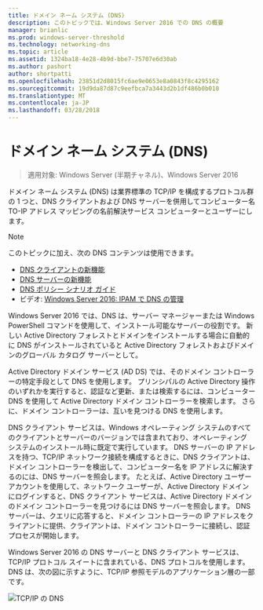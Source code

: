 ```yaml
---
title: ドメイン ネーム システム (DNS)
description: このトピックでは、Windows Server 2016 での DNS の概要
manager: brianlic
ms.prod: windows-server-threshold
ms.technology: networking-dns
ms.topic: article
ms.assetid: 1324ba18-4e28-4b9d-bbe7-75707e6d30ab
ms.author: pashort
author: shortpatti
ms.openlocfilehash: 23851d2d8015fc6ae9e0653e8a0843f8c4295162
ms.sourcegitcommit: 19d9da87d87c9eefbca7a3443d2b1df486b0b010
ms.translationtype: MT
ms.contentlocale: ja-JP
ms.lasthandoff: 03/28/2018
---
```

# <a name="domain-name-system-dns"></a>ドメイン ネーム システム (DNS)

>適用対象: Windows Server (半期チャネル)、Windows Server 2016

ドメイン ネーム システム (DNS) は業界標準の TCP/IP を構成するプロトコル群の 1 つと、DNS クライアントおよび DNS サーバーを併用してコンピューター名 TO-IP アドレス マッピングの名前解決サービス コンピューターとユーザーにします。  
  
> [!NOTE]  
> このトピックに加え、次の DNS コンテンツは使用できます。  
>   
> -   [DNS クライアントの新機能](What-s-New-in-DNS-Client.md)  
> -   [DNS サーバーの新機能](What-s-New-in-DNS-Server.md)  
> -   [DNS ポリシー シナリオ ガイド](deploy/DNS-Policy-Scenario-Guide.md)  
> -   ビデオ: [Windows Server 2016: IPAM で DNS の管理](https://channel9.msdn.com/Blogs/windowsserver/Windows-Server-2016-DNS-management-in-IPAM)  
  
Windows Server 2016 では、DNS は、サーバー マネージャーまたは Windows PowerShell コマンドを使用して、インストール可能なサーバーの役割です。 新しい Active Directory フォレストとドメインをインストールする場合に自動的に DNS がインストールされていると Active Directory フォレストおよびドメインのグローバル カタログ サーバーとして。  
  
Active Directory ドメイン サービス (AD DS) では、そのドメイン コントローラーの特定手段として DNS を使用します。 プリンシパルの Active Directory 操作のいずれかを実行すると、認証など更新、または検索するには、コンピューター DNS を使用して Active Directory ドメイン コントローラーを検索します。 さらに、ドメイン コントローラーは、互いを見つける DNS を使用します。  
  
DNS クライアント サービスは、Windows オペレーティング システムのすべてのクライアントとサーバーのバージョンでは含まれており、オペレーティング システムのインストール時に既定で実行しています。 DNS サーバーの IP アドレスを持つ、TCP/IP ネットワーク接続を構成するときに、DNS クライアントは、ドメイン コントローラーを検出して、コンピューター名を IP アドレスに解決するのには、DNS サーバーを照会します。 たとえば、Active Directory ユーザー アカウントを使用して、ネットワーク ユーザーが、Active Directory ドメインにログインすると、DNS クライアント サービスは、Active Directory ドメインのドメイン コントローラーを見つけるには DNS サーバーを照会します。 DNS サーバーは、クエリに応答すると、ドメイン コントローラーの IP アドレスをクライアントに提供、クライアントは、ドメイン コントローラーに接続し、認証プロセスが開始します。  
  
Windows Server 2016 の DNS サーバーと DNS クライアント サービスは、TCP/IP プロトコル スイートに含まれている、DNS プロトコルを使用します。 DNS は、次の図に示すように、TCP/IP 参照モデルのアプリケーション層の一部です。  
  
![TCP/IP の DNS](../media/Domain-Name-System--DNS-/dns_in_tcpip.jpg)  
  

